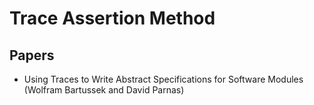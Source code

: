 # Trace Assertion Method

## Papers

- Using Traces to Write Abstract Specifications for Software Modules (Wolfram Bartussek and David Parnas)
